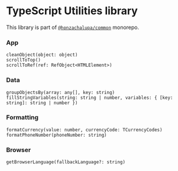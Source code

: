 # TypeScript Utilities library

This library is part of [`@honzachalupa/common`](https://github.com/honzachalupa/common) monorepo.

### App

`cleanObject(object: object)`\
`scrollToTop()`\
`scrollToRef(ref: RefObject<HTMLElement>)`

### Data

`groupObjectsBy(array: any[], key: string)`\
`fillStringVariables(string: string | number, variables: { [key: string]: string | number })`

### Formatting

`formatCurrency(value: number, currencyCode: TCurrencyCodes)`\
`formatPhoneNumber(phoneNumber: string)`

### Browser

`getBrowserLanguage(fallbackLanguage?: string)`
